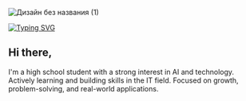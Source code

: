 
![Дизайн без названия (1)](https://github.com/user-attachments/assets/32944377-9d57-452c-b099-77b74d8a209b)

[![Typing SVG](https://readme-typing-svg.demolab.com?font=Bebas+Neue&duration=2000&pause=500&color=DEA314&center=true&vCenter=true&multiline=true&width=1280&height=150&lines=They+gonna+execute+the+mother+;to+elevate+the+man.;Can't+you+get+it%3F)](https://git.io/typing-svg)





## Hi there,
I'm a high school student with a strong interest in AI and technology. Actively learning and building skills in the IT field. Focused on growth, problem-solving, and real-world applications.

